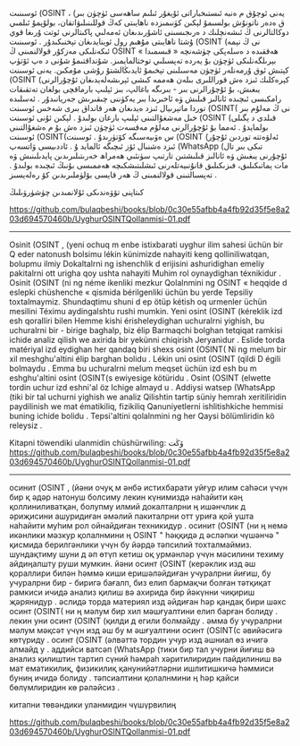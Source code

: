ئوسىنىت (OSINT ، (يەنى ئوچۇق م ەنبە ئىستىخباراتى ئۇيغۇر ئىلىم ساھەسى ئۈچۈن بىر 
ق ەدەر ناتونۇش بولسىمۇ لېكىن كۈنىمىزدە ناھايىتى كەڭ قوللىنىلىۋاتقان، بولۇپمۇ ئىلمىي 
دوكالتالرنى ڭ ئىشەنچلىك د ەرىجىسىنى ئاشۇرىدىغان ئەمەلىي پاكىتالرنى ئوتت ۇرىغا قوي ۇشتا ناھايىتى 
مۇھىم رول ئوينايدىغان تېخنىكىدۇر . ئوسىنىت (OSINT (نى ڭ نېمە ئىكەنلىكى مەزكۇر
قولالنمىنى ڭ OSINT « ھەققىدە د ەسلەپكى چۈشەنچە « قىسمىدا بېرىلگەنلىكى ئۈچۈن بۇ يەردە
تەپسىلىي توختالمايمىز. شۇنداقتىمۇ شۇنى د ەپ ئۆتۈپ كېتىش ئوق ۇرمەنلەر ئۈچۈن مەسىلىنى
تېخىمۇ ئايدىڭالشتۇ رۇشى مۇمكىن. يەنى ئوسىنت (OSINT (كېرەكلىك ئىزد ەش قوراللىرى بىلەن 
ھەممە كىشى ئېرىشەلەيدىغان ئۇچۇرالرنى يىغىش، بۇ ئۇچۇرالرنى بىر - بىرىگە باغالپ، بىز ئېلىپ
بارماقچى بولغان تەتقىقات رامكىسى ئىچىدە ئانالىز قىلىش ۋە ئاخىرىدا بىر يەكۈننى چىقىرىش 
جەريانىدۇر . ئەسلىدە توردا ماتېرىيال ئىزد ەيدىغان ھەر قانداق بىرى شەخس ئوسىنت (OSINT(
نى ڭ مەلۇم بىر خىل مەشغۇالتىنى ئېلىپ بارغان بولىدۇ . لېكىن ئۇنى ئوسىنت (OSINT (قىلدى 
د ېگىلى بولمايدۇ . ئەمما بۇ ئۇچۇرالرنى مەلۇم مەقسەت ئۈچۈن ئىزد ەش بۇ م ەشغۇالتىنى ئوسىنت 
 (OSINT(س ەۋىيەسىگە كۆتۈرىدۇ . ئوسىنت (OSINT (ئەلۋەتتە توردىن ئۇچۇر ئىزد ەشنىال ئۆز
ئىچىگە ئالمايد ۇ . ئاددىيسى ۋاتسەپ (WhatsApp (تىكى بىر تال ئۇچۇرنى يىغىش ۋە ئانالىز 
قىلىشتىن تارتىپ سۈنئىي ھەمراھ خەرىتىلىرىدىن پايدىلىنىش ۋە مات ېماتىكىلىق، فىزىكىلىق 
قانۇنىيەتلەرنى ئىشلىتىشكىچە ھەممىسى بۇنىڭ ئىچىدە بولىدۇ . تەپسىالتىنى قولالنمىنى ڭ ھەر 
قايسى بۆلۈملىرىدىن كۆ رەلەيسىز .

كىتاپنى تۆۋەندىكى ئۇلانمىدىن چۈشۈرۋىلىڭ


https://github.com/bulaqbeshi/books/blob/0c30e55afbb4a4fb92d35f5e8a203d694570460b/UyghurOSINTQollanmisi-01.pdf


---------------------------------------------------------------------------------------------------

Osinit (OSINT , (yeni ochuq m enbe istixbarati uyghur ilim sahesi üchün bir 
Q eder natonush bolsimu lékin künimizde nahayiti keng qolliniliwatqan, bolupmu ilmiy 
Dokaltalrni ng ishenchlik d erijisini ashuridighan emeliy pakitalrni ott urigha qoy ushta nahayiti 
Muhim rol oynaydighan téxnikidur . Osinit (OSINT (ni ng néme ikenliki mezkur
Qolalnmini ng OSINT « heqqide d eslepki chüshenche « qismida bérilgenliki üchün bu yerde
Tepsiliy toxtalmaymiz. Shundaqtimu shuni d ep ötüp kétish oq urmenler üchün mesilini
Téximu aydingalshtu rushi mumkin. Yeni osint (OSINT (kéreklik izd esh qoralliri bilen 
Hemme kishi érisheleydighan uchuralrni yighish, bu uchuralrni bir - birige baghalp, biz élip
Barmaqchi bolghan tetqiqat ramkisi ichide analiz qilish we axirida bir yekünni chiqirish 
Jeryanidur . Eslide torda matériyal izd eydighan her qandaq biri shexs osint (OSINT(
Ni ng melum bir xil meshghu'altini élip barghan bolidu . Lékin uni osint (OSINT (qildi 
D égili bolmaydu . Emma bu uchuralrni melum meqset üchün izd esh bu m eshghu'altini osint 
 (OSINT(s ewiyesige kötüridu . Osint (OSINT (elwette tordin uchur izd eshni'al öz
Ichige almayd u . Addiysi watsep (WhatsApp (tiki bir tal uchurni yighish we analiz 
Qilishtin tartip süniy hemrah xeritiliridin paydilinish we mat ématikiliq, fizikiliq 
Qanuniyetlerni ishlitishkiche hemmisi buning ichide bolidu . Tepsi'altini qolalnmini ng her 
Qaysi bölümliridin kö releysiz .

Kitapni töwendiki ulanmidin chüshürwiling:
ۆڭت
https://github.com/bulaqbeshi/books/blob/0c30e55afbb4a4fb92d35f5e8a203d694570460b/UyghurOSINTQollanmisi-01.pdf

--------------------------------------------------------------------------------------------------------

осинит (OSINT , (йәни очуқ м әнбә истихбарати уйғур илим саһәси үчүн бир 
қ әдәр натонуш болсиму лекин күнимиздә наһайити кәң қоллиниливатқан, болупму илмий 
докалталрни ң ишәнчлик д әриҗисини ашуридиған әмәлий пакиталрни отт уриға қой ушта наһайити 
муһим рол ойнайдиған техникидур . осинит (OSINT (ни ң немә икәнлики мәзкур
қолалнмини ң OSINT " һәққидә д әсләпки чүшәнчә " қисмида берилгәнлики үчүн бу йәрдә
тәпсилий тохталмаймиз. шундақтиму шуни д әп өтүп кетиш оқ урмәнләр үчүн мәсилини
техиму айдиңалшту руши мумкин. йәни осинт (OSINT (керәклик изд әш қораллири билән 
һәммә киши еришәләйдиған учуралрни йиғиш, бу учуралрни бир - биригә бағалп, биз елип
бармақчи болған тәтқиқат рамкиси ичидә анализ қилиш вә ахирида бир йәкүнни чиқириш 
җәрянидур . әслидә торда материял изд әйдиған һәр қандақ бири шәхс осинт (OSINT(
ни ң мәлум бир хил мәшғуалтини елип барған болиду . лекин уни осинт (OSINT (қилди 
д егили болмайду . әмма бу учуралрни мәлум мәқсәт үчүн изд әш бу м әшғуалтини осинт 
 (OSINT(с әвийәсигә көтүриду . осинт (OSINT (әлвәттә тордин учур изд әшниал өз
ичигә алмайд у . аддийси ватсәп (WhatsApp (тики бир тал учурни йиғиш вә анализ 
қилиштин тартип сүний һәмраһ хәритилиридин пайдилиниш вә мат ематикилиқ, физикилиқ 
қанунийәтләрни ишлитишкичә һәммиси буниң ичидә болиду . тәпсиалтини қолалнмини ң һәр 
қайси бөлүмлиридин кө рәләйсиз .

китапни төвәндики уланмидин чүшүрвилиң

https://github.com/bulaqbeshi/books/blob/0c30e55afbb4a4fb92d35f5e8a203d694570460b/UyghurOSINTQollanmisi-01.pdf
